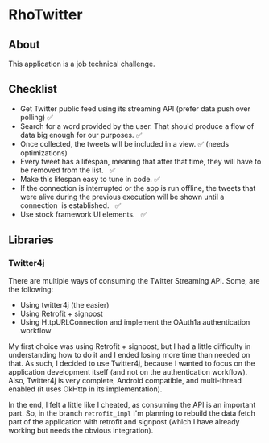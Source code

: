 # RhoTwitter

## About

This application is a job technical challenge. 

## Checklist

* Get Twitter public feed using its streaming API (prefer data push over polling) ✅
* Search for a word provided by the user. That should produce a flow of data big enough for our purposes.  ✅
* Once collected, the tweets will be included in a view. ✅ (needs optimizations)
* Every tweet has a lifespan, meaning that after that time, they will have to be removed from the list.   ✅
* Make this lifespan easy to tune in code.  ✅
* If the connection is interrupted or the app is run offline, the tweets that  were alive during the previous execution will be shown until a connection  is established.   ✅
* Use stock framework UI elements.   ✅

## Libraries

### Twitter4j

There are multiple ways of consuming the Twitter Streaming API. Some, are the following:

* Using twitter4j (the easier)
* Using Retrofit + signpost
* Using HttpURLConnection and implement the OAuth1a authentication workflow

My first choice was using Retrofit + signpost, but I had a little difficulty in understanding how to do it and I ended losing more time than needed on that. As such, I decided to use Twitter4j, because I wanted to focus on the application development itself (and not on the authentication workflow). Also, Twitter4j is very complete, Android compatible, and multi-thread enabled (it uses OkHttp in its implementation).

In the end, I felt a little like I cheated, as consuming the API is an important part. So, in the branch `retrofit_impl` I'm planning to rebuild the data fetch part of the application with retrofit and signpost (which I have already working but needs the obvious integration).
